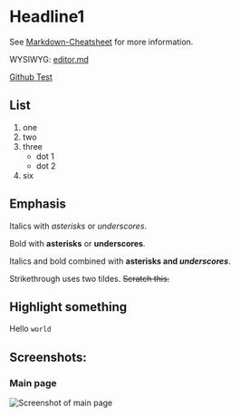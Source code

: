 # Headline1

See [Markdown-Cheatsheet](https://github.com/adam-p/markdown-here/wiki/Markdown-Cheatsheet) for more information.

WYSIWYG: [editor.md](https://pandao.github.io/editor.md/examples/simple.html)

[Github Test](https://github.com/casperklein/test/edit/master/README.md)

## List

1. one
1. two
1. three
    * dot 1
    * dot 2
1. six

## Emphasis
Italics with *asterisks* or _underscores_.

Bold with **asterisks** or __underscores__.

Italics and bold combined with **asterisks and _underscores_**.

Strikethrough uses two tildes. ~~Scratch this.~~

## Highlight something

Hello `world`

## Screenshots:

### Main page
![Screenshot of main page](https://raw.githubusercontent.com/netbox-community/netbox/develop/docs/media/screenshot1.png "Main page")
